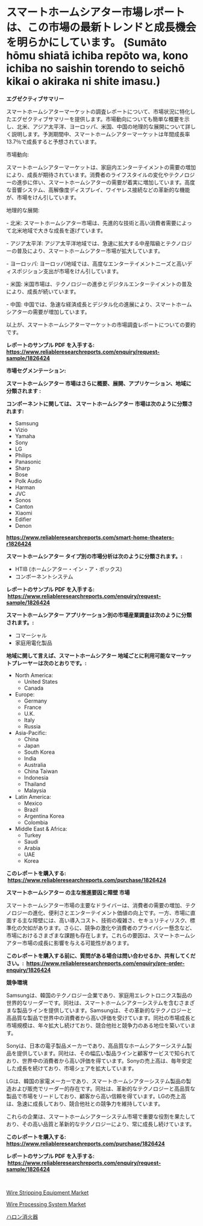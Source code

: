 <p><h1>スマートホームシアター市場レポートは、この市場の最新トレンドと成長機会を明らかにしています。 (Sumāto hōmu shiatā ichiba repōto wa, kono ichiba no saishin torendo to seichō kikai o akiraka ni shite imasu.)</h1></p><p><strong>エグゼクティブサマリー</strong></p>
<p><p>スマートホームシアターマーケットの調査レポートについて、市場状況に特化したエグゼクティブサマリーを提供します。市場動向についても簡単な概要を示し、北米、アジア太平洋、ヨーロッパ、米国、中国の地理的な展開について詳しく説明します。予測期間中、スマートホームシアターマーケットは年間成長率13.7％で成長すると予想されています。</p><p>市場動向:</p><p>スマートホームシアターマーケットは、家庭内エンターテイメントの需要の増加により、成長が期待されています。消費者のライフスタイルの変化やテクノロジーの進歩に伴い、スマートホームシアターの需要が着実に増加しています。高度な音響システム、高解像度ディスプレイ、ワイヤレス接続などの革新的な機能が、市場をけん引しています。</p><p>地理的な展開:</p><p>- 北米: スマートホームシアター市場は、先進的な技術と高い消費者需要によって北米地域で大きな成長を遂げています。</p><p>- アジア太平洋: アジア太平洋地域では、急速に拡大する中産階級とテクノロジーの普及により、スマートホームシアター市場が拡大しています。</p><p>- ヨーロッパ: ヨーロッパ地域では、高度なエンターテイメントニーズと高いディスポジション支出が市場をけん引しています。</p><p>- 米国: 米国市場は、テクノロジーの進歩とデジタルエンターテイメントの普及により、成長が続いています。</p><p>- 中国: 中国では、急速な経済成長とデジタル化の進展により、スマートホームシアターの需要が増加しています。</p><p>以上が、スマートホームシアターマーケットの市場調査レポートについての要約です。</p></p>
<p><strong>レポートのサンプル PDF を入手する: <a href="https://www.reliableresearchreports.com/enquiry/request-sample/1826424">https://www.reliableresearchreports.com/enquiry/request-sample/1826424</a></strong></p>
<p><strong>市場セグメンテーション:</strong></p>
<p><strong> スマートホームシアター 市場はさらに概要、展開、アプリケーション、地域に分類されます :</strong></p>
<p><strong>コンポーネントに関しては、 スマートホームシアター 市場は次のように分類されます: &nbsp;</strong></p>
<p><ul><li>Samsung</li><li>Vizio</li><li>Yamaha</li><li>Sony</li><li>LG</li><li>Philips</li><li>Panasonic</li><li>Sharp</li><li>Bose</li><li>Polk Audio</li><li>Harman</li><li>JVC</li><li>Sonos</li><li>Canton</li><li>Xiaomi</li><li>Edifier</li><li>Denon</li></ul></p>
<p><strong><a href="https://www.reliableresearchreports.com/smart-home-theaters-r1826424">https://www.reliableresearchreports.com/smart-home-theaters-r1826424</a></strong></p>
<p><strong> スマートホームシアター タイプ別の市場分析は次のように分類されます。:</strong></p>
<p><ul><li>HTIB (ホームシアター・イン・ア・ボックス)</li><li>コンポーネントシステム</li></ul></p>
<p><strong>レポートのサンプル PDF を入手する: &nbsp;<a href="https://www.reliableresearchreports.com/enquiry/request-sample/1826424">https://www.reliableresearchreports.com/enquiry/request-sample/1826424</a></strong></p>
<p><strong> スマートホームシアター アプリケーション別の市場産業調査は次のように分類されます。:</strong></p>
<p><ul><li>コマーシャル</li><li>家庭用電化製品</li></ul></p>
<p><strong>地域に関して言えば、スマートホームシアター 地域ごとに利用可能なマーケットプレーヤーは次のとおりです。:</strong></p>
<p><ul>
    <li>
        North America:
        <ul>
            <li>United States</li>
            <li>Canada</li>
        </ul>
    </li>
    <li>
        Europe:
        <ul>
            <li>Germany</li>
            <li>France</li>
            <li>U.K.</li>
            <li>Italy</li>
            <li>Russia</li>
        </ul>
    </li>
    <li>
        Asia-Pacific:
        <ul>
            <li>China</li>
            <li>Japan</li>
            <li>South Korea</li>
            <li>India</li>
            <li>Australia</li>
            <li>China Taiwan</li>
            <li>Indonesia</li>
            <li>Thailand</li>
            <li>Malaysia</li>
        </ul>
    </li>
    <li>
        Latin America:
        <ul>
            <li>Mexico</li>
            <li>Brazil</li>
            <li>Argentina Korea</li>
            <li>Colombia</li>
        </ul>
    </li>
    <li>
        Middle East & Africa:
        <ul>
            <li>Turkey</li>
            <li>Saudi</li>
            <li>Arabia</li>
            <li>UAE</li>
            <li>Korea</li>
        </ul>
    </li>
    </ul></p>
<p><strong>このレポートを購入する: &nbsp;<a href="https://www.reliableresearchreports.com/purchase/1826424">https://www.reliableresearchreports.com/purchase/1826424</a></strong></p>
<p><strong>スマートホームシアター の主な推進要因と障壁 市場</strong></p>
<p><p>スマートホームシアター市場の主要なドライバーは、消費者の需要の増加、テクノロジーの進化、便利さとエンターテイメント価値の向上です。一方、市場に直面する主な障壁には、高い導入コスト、技術の複雑さ、セキュリティリスク、標準化の欠如があります。さらに、競争の激化や消費者のプライバシー懸念など、市場におけるさまざまな課題も存在します。これらの要因は、スマートホームシアター市場の成長に影響を与える可能性があります。</p></p>
<p><strong>このレポートを購入する前に、質問がある場合は問い合わせるか、共有してください。:&nbsp; <a href="https://www.reliableresearchreports.com/enquiry/pre-order-enquiry/1826424">https://www.reliableresearchreports.com/enquiry/pre-order-enquiry/1826424</a></strong></p>
<p><strong>競争環境</strong></p>
<p><p>Samsungは、韓国のテクノロジー企業であり、家庭用エレクトロニクス製品の世界的なリーダーです。同社は、スマートホームシアターシステムを含むさまざまな製品ラインを提供しています。Samsungは、その革新的なテクノロジーと高品質な製品で世界中の消費者から高い評価を受けています。同社の市場成長と市場規模は、年々拡大し続けており、競合他社と競争力のある地位を築いています。</p><p>Sonyは、日本の電子製品メーカーであり、高品質なホームシアターシステム製品を提供しています。同社は、その幅広い製品ラインと顧客サービスで知られており、世界中の消費者から高い評価を得ています。Sonyの売上高は、毎年安定した成長を続けており、市場シェアを拡大しています。</p><p>LGは、韓国の家電メーカーであり、スマートホームシアターシステム製品の製造および販売でリーダー的存在です。同社は、革新的なテクノロジーと高品質な製品で市場をリードしており、顧客から高い信頼を得ています。LGの売上高は、急速に成長しており、競合他社との競争力を維持しています。</p><p>これらの企業は、スマートホームシアターシステム市場で重要な役割を果たしており、その高い品質と革新的なテクノロジーにより、常に成長し続けています。</p></p>
<p><strong>このレポートを購入する: &nbsp; <a href="https://www.reliableresearchreports.com/purchase/1826424">https://www.reliableresearchreports.com/purchase/1826424</a></strong></p>
<p><strong>レポートのサンプル PDF を入手する: &nbsp;<a href="https://www.reliableresearchreports.com/enquiry/request-sample/1826424">https://www.reliableresearchreports.com/enquiry/request-sample/1826424</a></strong><strong></strong></p>
<p>&nbsp;</p>
<p><p><a href="https://github.com/okotobwrhuteie/Market-Research-Report-List-2/blob/main/wire-stripping-equipment-market.md">Wire Stripping Equipment Market</a></p><p><a href="https://github.com/myacatherineblakecaczo9vcsw/Market-Research-Report-List-2/blob/main/wire-processing-system-market.md">Wire Processing System Market</a></p><p><a href="https://github.com/SarahFahey88/Market-Research-Report-List-1/blob/main/860396332023.md">ハロン消火器</a></p></p>